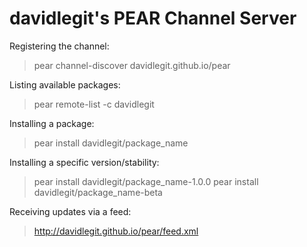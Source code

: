 # davidlegit's PEAR Channel Server

Registering the channel:
> pear channel-discover davidlegit.github.io/pear

Listing available packages:
> pear remote-list -c davidlegit

Installing a package:
> pear install davidlegit/package_name

Installing a specific version/stability:
> pear install davidlegit/package_name-1.0.0
> pear install davidlegit/package_name-beta

Receiving updates via a feed:
> http://davidlegit.github.io/pear/feed.xml
